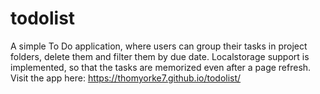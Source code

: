 # todolist

A simple To Do application, where users can group their tasks in project folders, delete them and filter them by due date. Localstorage support is implemented, so that the tasks are memorized even after a page refresh. <br/>
Visit the app here: https://thomyorke7.github.io/todolist/

